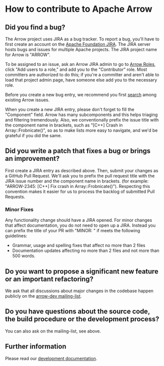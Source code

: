 <!---
  Licensed to the Apache Software Foundation (ASF) under one
  or more contributor license agreements.  See the NOTICE file
  distributed with this work for additional information
  regarding copyright ownership.  The ASF licenses this file
  to you under the Apache License, Version 2.0 (the
  "License"); you may not use this file except in compliance
  with the License.  You may obtain a copy of the License at

    http://www.apache.org/licenses/LICENSE-2.0

  Unless required by applicable law or agreed to in writing,
  software distributed under the License is distributed on an
  "AS IS" BASIS, WITHOUT WARRANTIES OR CONDITIONS OF ANY
  KIND, either express or implied.  See the License for the
  specific language governing permissions and limitations
  under the License.
-->

# How to contribute to Apache Arrow

## Did you find a bug?

The Arrow project uses JIRA as a bug tracker.  To report a bug, you'll have
to first create an account on the
[Apache Foundation JIRA](https://issues.apache.org/jira/).  The JIRA server
hosts bugs and issues for multiple Apache projects.  The JIRA project name
for Arrow is "ARROW".

To be assigned to an issue, ask an Arrow JIRA admin to go to
[Arrow Roles](https://issues.apache.org/jira/plugins/servlet/project-config/ARROW/roles),
click "Add users to a role," and add you to the "Contributor" role.  Most
committers are authorized to do this; if you're a committer and aren't
able to load that project admin page, have someone else add you to the
necessary role.

Before you create a new bug entry, we recommend you first
[search](https://issues.apache.org/jira/projects/ARROW/issues/ARROW-5140?filter=allopenissues)
among existing Arrow issues.

When you create a new JIRA entry, please don't forget to fill the "Component"
field.  Arrow has many subcomponents and this helps triaging and filtering
tremendously.  Also, we conventionally prefix the issue title with the component
name in brackets, such as "[C++] Crash in Array::Frobnicate()", so as to make
lists more easy to navigate, and we'd be grateful if you did the same.

## Did you write a patch that fixes a bug or brings an improvement?

First create a JIRA entry as described above.  Then, submit your changes
as a GitHub Pull Request.  We'll ask you to prefix the pull request title
with the JIRA issue number and the component name in brackets.
(for example: "ARROW-2345: [C++] Fix crash in Array::Frobnicate()").
Respecting this convention makes it easier for us to process the backlog
of submitted Pull Requests.

### Minor Fixes

Any functionality change should have a JIRA opened.  For minor changes that
affect documentation, you do not need to open up a JIRA.  Instead you can
prefix the title of your PR with "MINOR: " if meets the following guidelines:

*  Grammar, usage and spelling fixes that affect no more than 2 files
*  Documentation updates affecting no more than 2 files and not more
   than 500 words.

## Do you want to propose a significant new feature or an important refactoring?

We ask that all discussions about major changes in the codebase happen
publicly on the [arrow-dev mailing-list](https://mail-archives.apache.org/mod_mbox/arrow-dev/).

## Do you have questions about the source code, the build procedure or the development process?

You can also ask on the mailing-list, see above.

## Further information

Please read our [development documentation](https://arrow.apache.org/docs/developers/contributing.html).
